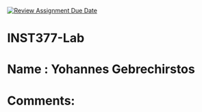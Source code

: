 [![Review Assignment Due Date](https://classroom.github.com/assets/deadline-readme-button-22041afd0340ce965d47ae6ef1cefeee28c7c493a6346c4f15d667ab976d596c.svg)](https://classroom.github.com/a/Fjj4gHXd)
# INST377-Lab

# Name : Yohannes Gebrechirstos

# Comments: 
